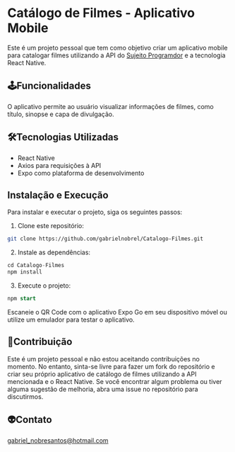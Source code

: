 # Catálogo de Filmes - Aplicativo Mobile

Este é um projeto pessoal que tem como objetivo criar um aplicativo mobile para catalogar filmes utilizando a API do [Sujeito Programdor](https://sujeitoprogramador.com/r-api/?api=filmes) e a tecnologia React Native.

## 🕹Funcionalidades
O aplicativo permite ao usuário visualizar informações de filmes, como título, sinopse e capa de divulgação.

## 🛠️Tecnologias Utilizadas
* React Native
* Axios para requisições à API
* Expo como plataforma de desenvolvimento

## Instalação e Execução
Para instalar e executar o projeto, siga os seguintes passos:

1. Clone este repositório:
~~~bash 
git clone https://github.com/gabrielnobrel/Catalogo-Filmes.git
~~~
2. Instale as dependências:
~~~javascript
cd Catalogo-Filmes 
npm install
~~~
3. Execute o projeto:
~~~sql
npm start
~~~

Escaneie o QR Code com o aplicativo Expo Go em seu dispositivo móvel ou utilize um emulador para testar o aplicativo.

## 🦾Contribuição
Este é um projeto pessoal e não estou aceitando contribuições no momento. No entanto, sinta-se livre para fazer um fork do repositório e criar seu próprio aplicativo de catálogo de filmes utilizando a API mencionada e o React Native. Se você encontrar algum problema ou tiver alguma sugestão de melhoria, abra uma issue no repositório para discutirmos.

## 👽Contato
gabriel_nobresantos@hotmail.com
